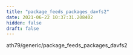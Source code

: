 ```yaml
---
title: "package_feeds_packages_davfs2"
date: 2021-06-22 10:37:31.208402
hidden: false
draft: false
---
```


ath79/generic/package_feeds_packages_davfs2

